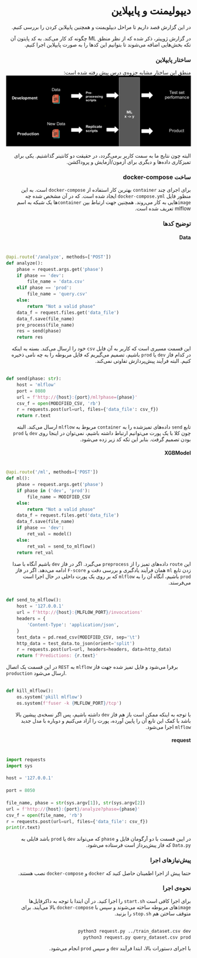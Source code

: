 <div dir="rtl" text-align="justify">

دیپولیمنت و پایپلاین
===================

در این گزارش قصد داریم تا مراحل دیپلویمنت و همچنین پایپلاین کردن را بررسی کنیم.

در گزارش ژوپیتر، ذکر شده که از نظر منطق ML چگونه کد کار می‌کند. به کد پایتون آن تکه بخش‌هایی اضافه می‌شوند تا بتوانیم این کدها را به صورت پایپلاین اجرا کنیم.

### ساختار پایپلاین

منطق این ساختار مشابه جزوه‌ی درس پیش رفته شده است:
![](MLOps_pipeline.png)


البته چون نتایج ما به سمت کاربر برمی‌گردد، در حقیقت دو کانتینر گذاشتیم. یکی برای تمیزکاری داده‌ها و دیگری برای آزمون/آزمایش و پروداکشن.

### ساخت docker-compose

برای اجرای چند `container` بهترین کار استفاده از `docker-compose` است. به این منظور فایل `docker-compose.yml` ایجاد شده است. که در آن مشخص شده چه `image`هایی به کار می‌روند. همچنین جهت ارتباط بین `container`ها یک شبکه به اسم mlflow تعریف شده است.

### توضیح کد‌ها

#### Data

<div dir="ltr">

```python

@api.route('/analyze', methods=['POST'])
def analyze():
    phase = request.args.get('phase')
    if phase == 'dev':
        file_name = 'data.csv'
    elif phase == 'prod':
        file_name = 'query.csv'
    else:
        return "Not a valid phase"
    data_f = request.files.get('data_file')
    data_f.save(file_name)
    pre_process(file_name)
    res = send(phase)
    return res

```
</div>

این قسمت مسیری است که کاربر به آن فایل `csv` خود را ارسال می‌کند. بسته به اینکه در کدام فاز `dev` یا `prod` باشیم، تصمیم می‌گیریم که فایل مربوطه را به چه نامی ذخیره کنیم. البته فرآیند پیش‌پردازش تفاوتی نمی‌کند. 

<div dir="ltr">

```python

def send(phase: str):
    host = 'mlflow'
    port = 8080
    url = f'http://{host}:{port}/ml?phase={phase}'
    csv_f = open(MODIFIED_CSV, 'rb')
    r = requests.post(url=url, files={'data_file': csv_f})
    return r.text

```

</div>

تابع `send` داده‌های تمیز‌شده را به `container` مربوط به `mlflow` ارسال می‌کند. البته چون کلا با یک پورت می‌توانیم ارتباط داشته باشیم، نمی‌توان در اینجا روی `dev` یا `prod` بودن تصمیم گرفت. بنابر این تکه کد زیر زده می‌شود.

#### XGBModel

<div dir="ltr">

```python

@api.route('/ml', methods=['POST'])
def ml():
    phase = request.args.get('phase')
    if phase in ('dev', 'prod'):
        file_name = MODIFIED_CSV
    else:
        return "Not a valid phase"
    data_f = request.files.get('data_file')
    data_f.save(file_name)
    if phase == 'dev':
        ret_val = model()
    else:
        ret_val = send_to_mlflow()
    return ret_val

```

</div>

این `route` داده‌های تمیز را از `preprocess` می‌گیرد. اگر در فاز `dev` باشیم آنگاه با صدا زدن تابع `ml` همان فرآیند یادگیری و بررسی دقت و `F-score` ادامه می‌دهد. اگر در فاز `prod` باشیم، آنگاه آن را به `mlflow` که بر روی یک پورت داخلی در حال اجرا است می‌فرستد.

<div dir="ltr">

```python

def send_to_mlflow():
    host = '127.0.0.1'
    url = f'http://{host}:{MLFLOW_PORT}/invocations'
    headers = {
        'Content-Type': 'application/json',
    }
    test_data = pd.read_csv(MODIFIED_CSV, sep='\t')
    http_data = test_data.to_json(orient='split')
    r = requests.post(url=url, headers=headers, data=http_data)
    return f'Predictions: {r.text}'

```
در این قسمت یک اتصال `REST` به `mlflow` برقرا می‌شود و فایل تمیز شده جهت فاز `production` ارسال می‌شود.

</div>

<div dir="ltr">

```python

def kill_mlflow():
    os.system('pkill mlflow')
    os.system(f'fuser -k {MLFLOW_PORT}/tcp')

```

</div>

با توجه به اینکه ممکن است باز هم فاز `dev` داشته باشیم، پس اگر نسخه‌ی پیشین بالا باشد با کمک این تابع آن را پایین آورده، پورت را آزاد می‌کنیم و دوباره با مدل جدید `mlflow` اجرا می‌شود.


#### request

<div dir="ltr">

```python

import requests
import sys

host = '127.0.0.1'

port = 8050

file_name, phase = str(sys.argv[1]), str(sys.argv[2])
url = f'http://{host}:{port}/analyze?phase={phase}'
csv_f = open(file_name, 'rb')
r = requests.post(url=url, files={'data_file': csv_f})
print(r.text)

```

</div>

در ایین قسمت با دو آرگومان فایل و `phase` که می‌تواند `dev` یا `prod` باشد فایلی به `Data.py` که فاز پیش‌پرداز است فرستاده می‌شود.

### پیش‌نیازهای اجرا

حتما پیش از اجرا اطمینان حاصل کنید که `docker` و `docker-compose` نصب هستند.

### نحوه‌ی اجرا

برای اجرا کافی است `start.sh` را اجرا کنید. در آن ابتدا با توجه به داکرفایل‌ها `image`های مربوطه ساخته می‌شوند و سپس با `docker-compose` بالا می‌آیند.
برای متوقف ساختن هم `stop.sh` را بزنید.

```bash

python3 request.py ../train_dataset.csv dev
python3 request.py query_dataset.csv prod
```
با اجرای دستورات بالا، ابتدا فرآیند `dev` و سپس `prod` انجام می‌شود.

</div>
